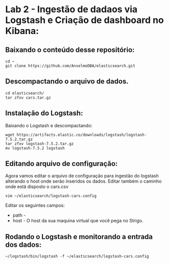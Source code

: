 # Lab 2 - Ingestão de dadaos via Logstash e Criação de dashboard no Kibana:

## Baixando o conteúdo desse repositório:

```
cd ~
git clone https://github.com/AnselmoDBA/elasticsearch.git
```
## Descompactando o arquivo de dados.
```
cd elasticsearch/
tar zfxv cars.tar.gz
```

## Instalação do Logstash:
Baixando o Logstash e descompactando:
```
wget https://artifacts.elastic.co/downloads/logstash/logstash-7.5.2.tar.gz
tar zfxv logstash-7.5.2.tar.gz
mv logstash-7.5.2 logstash
```

## Editando arquivo de configuração:
Agora vamos editar o arquivo de configuração para ingestão do logstash alterando o host onde serão inseridos os dados. Editar também o caminho onde está disposto o cars.csv
```
vim ~/elasticsearch/logstash-cars.config
```
Editar os seguintes campos:
* path - 
* host - O host da sua maquina virtual que você pega no Strigo.

## Rodando o Logstash e monitorando a entrada dos dados:
```
~/logstash/bin/logstash -f ~/elasticsearch/logstash-cars.config
```
